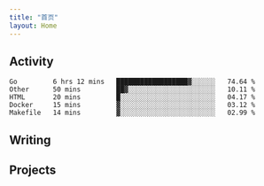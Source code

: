 ```yaml
---
title: "首页"
layout: Home
---
```


## Activity
<!--START_SECTION:waka-->
```text
Go         6 hrs 12 mins   ██████████████████▓░░░░░░   74.64 % 
Other      50 mins         ██▓░░░░░░░░░░░░░░░░░░░░░░   10.11 % 
HTML       20 mins         █░░░░░░░░░░░░░░░░░░░░░░░░   04.17 % 
Docker     15 mins         ▓░░░░░░░░░░░░░░░░░░░░░░░░   03.12 % 
Makefile   14 mins         ▓░░░░░░░░░░░░░░░░░░░░░░░░   02.99 % 
```
<!--END_SECTION:waka-->

## Writing
<PindedPosts />

## Projects
<Projects />
